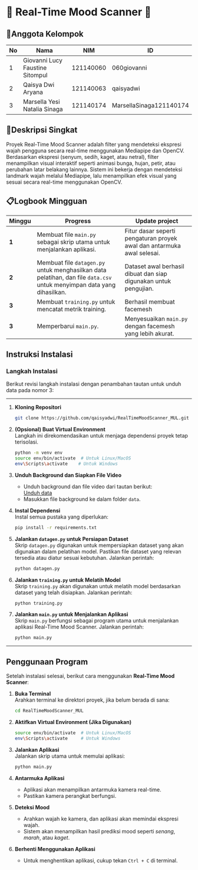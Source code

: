 # 🌟 Real-Time Mood Scanner 🌟

## 👥Anggota Kelompok  
| No | Nama                              | NIM          | ID                           |
|----|-----------------------------------|--------------|------------------------------|
| 1  | Giovanni Lucy Faustine Sitompul   | 121140060    |  060giovanni                 |
| 2  | Qaisya Dwi Aryana                 | 121140063    |  qaisyadwi                   |
| 3  | Marsella Yesi Natalia Sinaga      | 121140174    |  MarsellaSinaga121140174     |

## 📝Deskripsi Singkat  
Proyek Real-Time Mood Scanner adalah filter yang mendeteksi ekspresi wajah pengguna secara real-time menggunakan Mediapipe dan OpenCV.  Berdasarkan ekspresi (senyum, sedih, kaget, atau netral), filter menampilkan visual interaktif seperti animasi bunga, hujan, petir, atau perubahan latar belakang lainnya.  Sistem ini bekerja dengan mendeteksi landmark wajah melalui Mediapipe, lalu menampilkan efek visual yang sesuai secara real-time menggunakan OpenCV.  


## 📋Logbook Mingguan

| Minggu  | Progress                                                                                     | Update project                                                       |
|---------|----------------------------------------------------------------------------------------------|-----------------------------------------------------------------|
| **1** | Membuat file `main.py` sebagai skrip utama untuk menjalankan aplikasi.                    | Fitur dasar seperti pengaturan proyek awal dan antarmuka awal selesai. |
| **2** | Membuat file `datagen.py` untuk menghasilkan data pelatihan, dan file `data.csv` untuk menyimpan data yang dihasilkan. | Dataset awal berhasil dibuat dan siap digunakan untuk pengujian. |
| **3** | Membuat `training.py` untuk mencatat metrik training. | Berhasil membuat facemesh | 
| **3** | Memperbarui `main.py`. | Menyesuaikan `main.py` dengan facemesh yang lebih akurat. | 
                                                              


## **Instruksi Instalasi**

### **Langkah Instalasi**

Berikut revisi langkah instalasi dengan penambahan tautan untuk unduh data pada nomor 3:  

---

1. **Kloning Repositori**  
   ```bash
   git clone https://github.com/qaisyadwi/RealTimeMoodScanner_MUL.git
   ```

2. **(Opsional) Buat Virtual Environment**  
   Langkah ini direkomendasikan untuk menjaga dependensi proyek tetap terisolasi.  
   ```bash
   python -m venv env
   source env/bin/activate  # Untuk Linux/MacOS  
   env\Scripts\activate    # Untuk Windows  
   ```

3. **Unduh Background dan Siapkan File Video**  
   - Unduh background dan file video dari tautan berikut:  
     [Unduh data](https://drive.google.com/drive/folders/1NZr_wdj6qoDXZjH7Wx_QERgHH23408bc?usp=sharing)  
   - Masukkan file background ke dalam folder `data`.  

4. **Instal Dependensi**  
   Instal semua pustaka yang diperlukan:  
   ```bash
   pip install -r requirements.txt
   ```

5. **Jalankan `datagen.py` untuk Persiapan Dataset**  
   Skrip `datagen.py` digunakan untuk mempersiapkan dataset yang akan digunakan dalam pelatihan model. Pastikan file dataset yang relevan tersedia atau diatur sesuai kebutuhan. Jalankan perintah:  
   ```bash
   python datagen.py
   ```

6. **Jalankan `training.py` untuk Melatih Model**  
   Skrip `training.py` akan digunakan untuk melatih model berdasarkan dataset yang telah disiapkan. Jalankan perintah:  
   ```bash
   python training.py
   ```

7. **Jalankan `main.py` untuk Menjalankan Aplikasi**  
   Skrip `main.py` berfungsi sebagai program utama untuk menjalankan aplikasi Real-Time Mood Scanner. Jalankan perintah:  
   ```bash
   python main.py
   ```

---

## **Penggunaan Program**

Setelah instalasi selesai, berikut cara menggunakan **Real-Time Mood Scanner**:  

1. **Buka Terminal**  
   Arahkan terminal ke direktori proyek, jika belum berada di sana:  
   ```bash
   cd RealTimeMoodScanner_MUL
   ```

2. **Aktifkan Virtual Environment (Jika Digunakan)**  
   ```bash
   source env/bin/activate  # Untuk Linux/MacOS  
   env\Scripts\activate     # Untuk Windows  
   ```

3. **Jalankan Aplikasi**  
   Jalankan skrip utama untuk memulai aplikasi:  
   ```bash
   python main.py
   ```

4. **Antarmuka Aplikasi**  
   - Aplikasi akan menampilkan antarmuka kamera real-time.  
   - Pastikan kamera perangkat berfungsi.  

5. **Deteksi Mood**  
   - Arahkan wajah ke kamera, dan aplikasi akan memindai ekspresi wajah.  
   - Sistem akan menampilkan hasil prediksi mood seperti *senang*, *marah*, atau *kaget*.  

6. **Berhenti Menggunakan Aplikasi**  
   - Untuk menghentikan aplikasi, cukup tekan `Ctrl + C` di terminal.  
